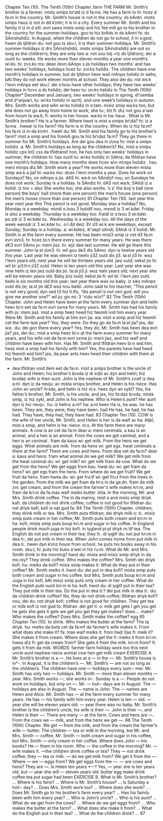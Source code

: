Chapter Ten (10). 
The Tenth (10th) Chapter. 
farm 
THE FARM 
Mr. Smith’s brother is a farmer. 
mists smips br\dd iz d fa:ms. 
He has a farm in 
hi: hcez d fa:m in 
the country. Mr. Smith’s house is not in the country; 
ds kAntri. mists smips haus iz not in dd k\ntri; 
it is in a city. Every summer Mr. Smith and his family 
it iz in d siti. evri saws mists smip snd hiz fee mill 
go to his brother in the country for the summer-holidays. 
gou ts hiz brAds in ds kAntri fs: ds SAinshslidiz. 
In August, when the children do not go to school, it 
in s:gsst, hwen ds tjildrsn du: not gou ts sku:l, it 
is their summer-holidays. Mr. Smith’s summer-holidays 
iz drs SAinshslidiz. mists smips SAinshslidiz 
are not so long as the children’s; they are only two 
a: not sou Istj <tz ds tjildrsnz; dei a: ounli tu: 
weeks. He works more than eleven months a year 
one month’s wi:ks. hi: zvs.ks ms: dean ilevn iiiAnps s jis 
holidays 
two months’ and has two weeks’ holidays, 
holidays hcez tu: zvi:ks hslidiz. 
The children have one month’s holidays in summer, but 
ds tjildrsn heev waii mAnps hslidiz in saihs, bAt 
they do not work eleven months at school. They also 
dei du: nst ws:k i'levn mAnps eet sku:l. dei s:lsou 
have other holidays; they have two weeks’ holidays in 
hcvv a ds hslidiz; dei heev tu: un:ks hslidiz in 
The Tenth (10th) Chapter* 
December and January, two weeks’ holidays in spring, 
di'semba and d^anjuari, tu: wi:ks holidiz in sprit), 
and one week’s holidays in autumn. Mrs. Smith works 
and wAn wi:ks holidiz in o:tam. misiz smip wa:ks 
too; but she does not go away from home to work; she 
tu:; b\t fi: d\z not gou a'wei from houm ta wa:k; fi: 
works in her house. 
wa:ks in ha: haus . 
What is Mr. Smith’s brother? He is a farmer. Where 
hwot is mist a smips br\da? hi: iz a fa:ma . hwear 
is his farm? His farm is in the country. When do 
iz hiz fa:m? his fa:m iz in da k\ntri . hweti du: 
Mr. Smith and his family go to his brother’s farm? 
mist a smip and his fcemili gou ta hiz br\daz fa:m? 
They go there in summer for Mr. Smith’s holidays. Are 
dei gou dea in s\ma fo: mist a smips holidiz. a: 
Mr. Smith’s holidays as long as the children’s? No, 
mist a smips holidiz cps lot} css da tfildransf non, 
he has only two weeks’ holidays in summer; the children 
hi: haz ounli tu: wi:ks holidiz in SAtna; da tfildran 
have one month’s holidays. How many months does 
hcev w\n m\nps holidiz . hau meni m\nps d\s 
Mr. Smith work a year? He works more than eleven 
mista smip wa:k a jiaf hi: wa:ks mo: dcen i'levn 
months a year. Does he work on Sundays? No, on 
niAnps a jia. dAS hi: wa:k on SAndizf nou, on 
Sundays he does not work; Sunday is a holiday. Is 
SAndiz hi: dAS not wa:k; SAtidi iz a holidi. iz 
too = also 
She works too; 
she also works. 
’s 
s’ 
the boy's ball 
(one person) 
the boys’ ball 
(more than one 
person) 
the man’s house 
(one person) 
the men’s house 
(more than one 
person) 
81 
Chapter Ten (10). 
last year 
this year 
next year 
this 
This pencil is not 
good. 
Monday also a holiday? No, Monday is a weekday. 
m\ndi o.lsou 3 holidif nou, mxndi iz 3 wi.kdei. 
Friday is also a weekday. Thursday is a weekday too. 
fraidi iz o:lsou 3 wi:kdei. po.zdi iz 3 wi:kdei tu:. 
Wednesday is a weekday too. All the days of the week 
wenzdi iz 3 wi.kdei tu:. o:l dd deiz 3V d3 wi:k 
are weekdays, except Sunday; Sunday is a holiday. 
a: wi:kdeiz, ik'sept sAndi; SAtidi iz 3 holidi. 
Mr. Smith is at the farm every summer. He has been 
mist3 smip iz cet d3 fa:m evri s\m3. hi: hcez bi:n 
there every summer for many years. He was there 
d€3 evri SAmo jo: meni jisz. hi: wjz dee 
last summer. He will go there this summer. John 
la:st s\m3. hi: wil gou de3 dis SAmo. dyn 
is twelve years old this year. Last year he was eleven 
iz twelv ji3Z ould dis ji3. la:st ji3 hi: woz i'levn 
years old; next year he will be thirteen years old. 
jwz ould; nekst jio hi: wil bi: p3:ti:n ji3Z ould. 
Helen is ten years old this year. Last year she was nine 
helin iz ten jwz ould dis jio. la:st ji3 ji: woz nain 
years old; next year she will be eleven years old. Baby 
jioz ould; nekst jie fi: wil bi: i'levn jiez ould. beibi 
is six months old this year; last year there was no baby. 
iz siks mAnps ould dis jie; la:st jie d£3 woz nou beibi. 
John said to his teacher, “This pencil is not very good; 
dyn sed t3 hiz ti.tfo, “dis pensil iz not veri gud; 
will you give me another one?” 
wil ju: giv mi: 3 'n\do w\n?” 
82 
The Tenth (10th) Chapter. 
John and Helen have been at the farm every summer 
dyn and helin heev bi:n eet da fa:m evri sxma 
for many years. Mr. Smith has had his family with 
jo: nteni jiaz. mist a smip heez heed hiz feemili ivid 
him every year. Were Mr. Smith and his family at 
him evri jia. wa: mist a smip and hiz feemili cet 
the farm last year? Yes, they were. Do they go 
da fa:m la:st jia? jes, dei wa:. du: dei gon 
there every year? Yes, they do; Mr. Smith has been 
dea evri jia? jes, dei du:; mist a smip heez bi:n 
at the farm every summer for many years, and his wife 
cet da fa:m evri sxma jo: meni jiaz, and hiz waif 
and children have been with him. Has Mr. Smith 
and tfildran heev bi:n wid him. heez mist a smip 
had his family with him? Yes, the parents have had 
heed hiz feemili wid him? jes, da pear ants heev heed 
their children with them at the farm. Mr. Smith’s 
- dea tfildran void dem eet da fa:m. mist a smips 
brother is the uncle of John and Helen; his brother’s 
brxda iz di xrjkl av dyn and helin; hiz brxdaz 
wife is their aunt. John is the nephew of Mr. Smith’s 
zvaif iz dea a:nt. dyn iz da nevju: av mista smips 
brother, and Helen is his niece. Has John an uncle? 
hrxda, and helin iz hiz ni:s. heez dyn an xykl? 
Yes, his father’s brother, Mr. Smith, is his uncle, and 
jes, hiz fa:daz brxda, mista smip, iz hiz xykl, and 
John is his nephew. Who is Helen’s aunt? Her aunt 
dyn iz hiz nevju:. hu: iz helinz a:nt? ha: a:nt 
been 
He is, he was. he 
has been. 
They are, they 
were, they have 
been. 
had 
He has, he had, he 
has had. 
They have, they 
had, they have 
had. 
83 
Chapter Ten (10). 
COW 
is the wife of her uncle, Mr. Smith, and Helen is her 
is da waif av ha: Atjkl, mist a smip, and helm is ha: 
niece. 
ni:s. 
At the farm there are many animals. A cow is an 
cet da fa:m dear a: meni cenimals. a kau is an 
animal, and a hen is an animal. From the cows we get 
cenimal, and a hen is an cenimal . fram da kaus wi: get 
milk. From the hens we get eggs. What animals are 
milk. from da hens wi: get egs. hwat cenimals a: 
there at the farm? There are cows and hens. From 
dea cet da fa:m? dear a: kaus and hens. fram 
what animal do we get milk? We get milk from the 
hwat cenimal du: wi: get milk? wi: get milk fram da 
cow. What do we get from the hens? We get eggs from 
kau. hwat du: wi: get fram da hens? wi: get egs fram 
the hens. From where do we get fruit? We get fruit 
da hens. fram hwea du: wi: get fru:tf wi: get fru:t 
from the trees in the garden. From the milk we get 
fram da tri:s in da ga:dn. fram da milk zvi: get 
cream, and from the cream the farmer's wife makes 
kri:m, and fram da kri:m da fa.mas waif meiks 
butter. 
b\ta. 
In the morning, Mr. and Mrs. Smith drink coffee. The 
in da marniy, mist a and misis smip driyk kafi. da 
children do not drink coffee; coffee is not good for 
tfildran du: nat driyk kafi; kafi is nat gud fa: 
84 
The Tenth (10th) Chapter. 
children; they drink milk or tea. Mrs. Smith puts 
tfildran; dei driyk milk o: ti:. misiz smip puts 
cream in her coffee; Mr. Smith puts both cream and 
kri:m in ha: kofi; mista smip puts boup kri.m and 
sugar in his coffee. In England people drink much 
juga in hiz kofi. in iygland pi:pl driyk m.\tf 
tea. The English do not put cream in their tea; they 
ti:. di iyglif du: not put kri:m in dea ti:; dei 
put milk in their tea. When John comes home from 
put milk in dea ti:. hwen dyn k\mz houm from 
school, he puts his books away in his room. 
sku:l, hi: puts hiz buks a'wei in hiz ru:m. 
What do Mr. and Mrs. Smith drink in the morning? 
hwot du: mista and misiz smip driyk in da mo.niy? 
They drink coffee. Who makes the coffee? Mrs. Smith 
dei driyk kofi. hu: meiks da kofi? misiz smip 
makes it. What do they put in their coffee? Mr. Smith 
meiks it. hwot du: dei put in dea kofi? mista smip 
puts both cream and sugar in his coffee, but Mrs. Smith 
puts boup kri:m and Juga in hiz kofi, bAt misiz smip 
puts only cream in her coffee. What do the English 
puts ounli kri:m in ha: kofi. hwot du: di iyglif 
put in their tea? They put milk in their tea. Do the 
put in dea ti:? dei put milk in dea ti:. du: da 
children drink coffee? No, they do not drink coffee; 
tfildran driyk kofi? nou, dei du: not driyk kofi; 
coffee is not good for children. They get tea or milk 
kofi iz not gud fo: tfildran. dei get ti: o: milk 
get 
gets 
I get 
you get 
he gets 
she gets 
it gets 
we get 
you get 
they get 
makes? 
does.... make? 
Who makes the 
coffee? 
Does Mrs. Smith 
make the coffee? 
egg 
85 
Chapter Ten (10). 
to drink. Who makes the butter at the farm? The 
ta driyk. hu: meiks da bxta cet da fa:mf da 
farmer’s wife makes it. From what does she make it? 
fa: mas waif meiks it. from hwjt (Ias fi: meik it? 
She makes it from cream. Where does she get the 
fi: meiks it from kri:m. hwea d\z fi: get da 
cream from? She gets it from the milk. 
kri:m from? fi: gets it from da milk. 
WORDS: 
farmer 
farm 
holiday 
work 
too 
this 
next 
uncle 
aunt 
nephew 
niece 
animal 
cow 
hen 
get 
milk 
cream 
EXERCISE A. 
Mr. Smith’s brother is a —. He lives at a — in the —. 
Mr. Smith’s house is in*-. In August, it is the 
children’s —. Mr. Smith’s — are not so long as the 
children’s. The children have one — holidays every sum¬ 
mer. Mr. Smith has only two — holidays. Mr. Smith 
— more than eleven months — year. Mrs. Smith 
works —; she works in-. Sunday is a —. People 
do not work on holidays, but only on —. Mr. — holi¬ 
days are in August. The — holidays are also in 
August. The — name is John. The — names are 
Helen and Alice. Mr. Smith has — at the farm every 
summer for many years. He has — his family with 
him every year. Helen is ten — old. — year she will 
be eleven years old. — year there was no baby. 
Mr. Smith’s brother is the children’s uncle; his wife 
is their —. John is their —, and Helen is their —. 
There are many — at the farm. Cows and hens are —. 
From the cows we — milk, and from the hens we get —. 
86 
The Tenth (10th) Chapter. 
We get — from the milk, and from the cream the 
farmer’s wife — butter. The children — tea or milk 
in the morning, but Mr. and Mrs. Smith — coffee. 
Mr. Smith — both cream and sugar in his coffee, but 
Mrs. Smith — only cream in her coffee. 
Where does John — his books? He — them in his 
room. Who — the coffee in the morning? Mr. — 
wife makes it. —the children drink coffee or tea? They 
— not drink coffee; they — tea or milk. — do we get 
milk from? We get it from the —. Where — we — 
eggs from? We get eggs from the —. — are cows 
and hens? They are —. Is Helen ten years •—? 
Yes, — year she is ten years old, but — year she will — 
eleven years old. 
butter 
egg 
make 
drink 
coffee 
tea 
put 
sugar 
had 
been 
EXERCISE B. 
What is Mr. Smith’s brother? ... Where is his farm? ... 
Where is Mr. Smith’s house? ... Is Saturday a holi¬ 
day? ... Does Mrs. Smith work too? ... Where does 
she work? .. . Does Mr. Smith go to his brother’s 
farm every year? ... Has his family been with him 
every year? ... Who is John’s uncle? ... Who is his 
aunt? ... What do we get from the cows? ... Where 
do we get eggs from? ... Who makes the butter at the 
farm? ... What does she make it from? ... What do 
the English put in their tea? ... What do the children 
drink? ... 
87 
